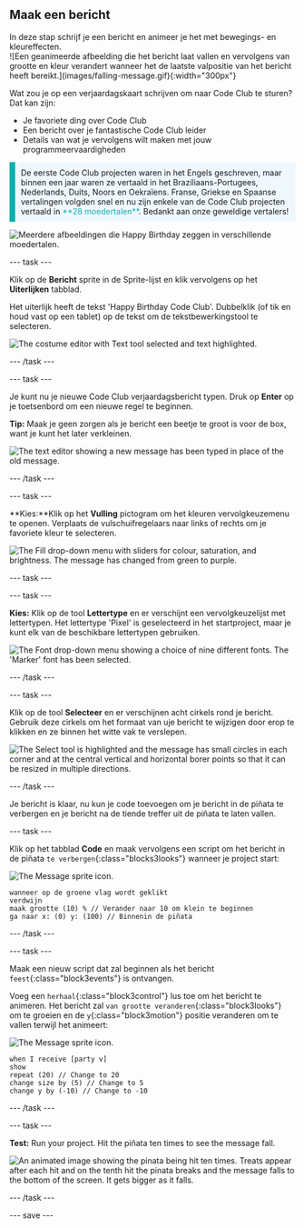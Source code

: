 ## Maak een bericht

<div style="display: flex; flex-wrap: wrap">
<div style="flex-basis: 200px; flex-grow: 1; margin-right: 15px;">
In deze stap schrijf je een bericht en animeer je het met bewegings- en kleureffecten. 
</div>
<div>
![Een geanimeerde afbeelding die het bericht laat vallen en vervolgens van grootte en kleur verandert wanneer het de laatste valpositie van het bericht heeft bereikt.](images/falling-message.gif){:width="300px"}
</div>
</div>

Wat zou je op een verjaardagskaart schrijven om naar Code Club te sturen? Dat kan zijn:
+ Je favoriete ding over Code Club
+ Een bericht over je fantastische Code Club leider
+ Details van wat je vervolgens wilt maken met jouw programmeervaardigheden

<p style="border-left: solid; border-width:10px; border-color: #0faeb0; background-color: aliceblue; padding: 10px;">
De eerste Code Club projecten waren in het Engels geschreven, maar binnen een jaar waren ze vertaald in het Braziliaans-Portugees, Nederlands, Duits, Noors en Oekraïens. Franse, Griekse en Spaanse vertalingen volgden snel en nu zijn enkele van de Code Club projecten vertaald in <span style="color: #0faeb0">**28 moedertalen**</span>. Bedankt aan onze geweldige vertalers!

![Meerdere afbeeldingen die Happy Birthday zeggen in verschillende moedertalen.](images/birthday-languages.png)
</p>

--- task ---

Klik op de **Bericht** sprite in de Sprite-lijst en klik vervolgens op het **Uiterlijken** tabblad.

Het uiterlijk heeft de tekst 'Happy Birthday Code Club'. Dubbelklik (of tik en houd vast op een tablet) op de tekst om de tekstbewerkingstool te selecteren.

![The costume editor with Text tool selected and text highlighted.](images/text-edit.png)

--- /task ---

--- task ---

Je kunt nu je nieuwe Code Club verjaardagsbericht typen. Druk op **Enter** op je toetsenbord om een nieuwe regel te beginnen.

**Tip:** Maak je geen zorgen als je bericht een beetje te groot is voor de box, want je kunt het later verkleinen.

![The text editor showing a new message has been typed in place of the old message.](images/new-text.png)

--- /task ---

--- task ---

**Kies:**Klik op het **Vulling** pictogram om het kleuren vervolgkeuzemenu te openen. Verplaats de vulschuifregelaars naar links of rechts om je favoriete kleur te selecteren.

![The Fill drop-down menu with sliders for colour, saturation, and brightness. The message has changed from green to purple.](images/font-colour.png)

--- task ---

--- task ---

**Kies:** Klik op de tool **Lettertype** en er verschijnt een vervolgkeuzelijst met lettertypen. Het lettertype 'Pixel' is geselecteerd in het startproject, maar je kunt elk van de beschikbare lettertypen gebruiken.

![The Font drop-down menu showing a choice of nine different fonts. The 'Marker' font has been selected.](images/font-type.png)

--- /task ---

--- task ---

Klik op de tool **Selecteer** en er verschijnen acht cirkels rond je bericht. Gebruik deze cirkels om het formaat van uje bericht te wijzigen door erop te klikken en ze binnen het witte vak te verslepen.

![The Select tool is highlighted and the message has small circles in each corner and at the central vertical and horizontal borer points so that it can be resized in multiple directions.](images/resize-message.png)

--- /task ---

Je bericht is klaar, nu kun je code toevoegen om je bericht in de piñata te verbergen en je bericht na de tiende treffer uit de piñata te laten vallen.

--- task ---

Klik op het tabblad **Code** en maak vervolgens een script om het bericht in de piñata `te verbergen`{:class="blocks3looks"} wanneer je project start:

![The Message sprite icon.](images/message-sprite.png)

```blocks3
wanneer op de groene vlag wordt geklikt
verdwijn
maak grootte (10) % // Verander naar 10 om klein te beginnen
ga naar x: (0) y: (100) // Binnenin de piñata
```

--- /task ---

--- task ---

Maak een nieuw script dat zal beginnen als het bericht `feest`{:class="block3events"} is ontvangen.

Voeg een `herhaal`{:class="block3control"} lus toe om het bericht te animeren. Het bericht zal `van grootte veranderen`{:class="block3looks"} om te groeien en de `y`{:class="block3motion"} positie veranderen om te vallen terwijl het animeert:

![The Message sprite icon.](images/message-sprite.png)

```blocks3
when I receive [party v]
show
repeat (20) // Change to 20
change size by (5) // Change to 5
change y by (-10) // Change to -10
```

--- /task ---

--- task ---

**Test:** Run your project. Hit the piñata ten times to see the message fall.

![An animated image showing the pinata being hit ten times. Treats appear after each hit and on the tenth hit the pinata breaks and the message falls to the bottom of the screen. It gets bigger as it falls.](images/falling-message.gif)

--- /task ---

--- save ---
